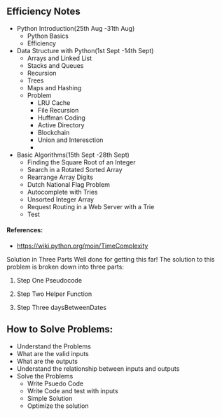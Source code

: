 ## Efficiency Notes 

- Python Introduction(25th Aug -31th Aug)
    - Python Basics
    - Efficiency
- Data Structure with Python(1st Sept -14th Sept)
  - Arrays and Linked List
  - Stacks and Queues
  - Recursion
  - Trees
  - Maps and Hashing
  - Problem
    - LRU Cache
    - File Recursion
    - Huffman Coding
    - Active Directory
    - Blockchain
    - Union and Interesction
    - 
- Basic Algorithms(15th Sept -28th Sept)
     - Finding the Square Root of an Integer
     - Search in a Rotated Sorted Array
     - Rearrange Array Digits
     -  Dutch National Flag Problem
     - Autocomplete with Tries
     - Unsorted Integer Array
     - Request Routing in a Web Server with a Trie
    - Test
    
#### References:
- https://wiki.python.org/moin/TimeComplexity


Solution in Three Parts
Well done for getting this far! The solution to this problem is broken down into three parts:

1) Step One Pseudocode

2) Step Two Helper Function

3) Step Three daysBetweenDates


## How to Solve Problems:
- Understand the Problems
- What are the valid inputs
- What are the outputs
- Understand the relationship between inputs and outputs
- Solve the Problems
    - Write Psuedo Code
    - Write Code and test with inputs
    - Simple Solution
    - Optimize the solution

 